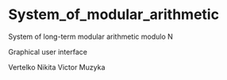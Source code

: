 # System_of_modular_arithmetic
System of long-term modular arithmetic modulo N

Graphical user interface

Vertelko Nikita
Victor Muzyka